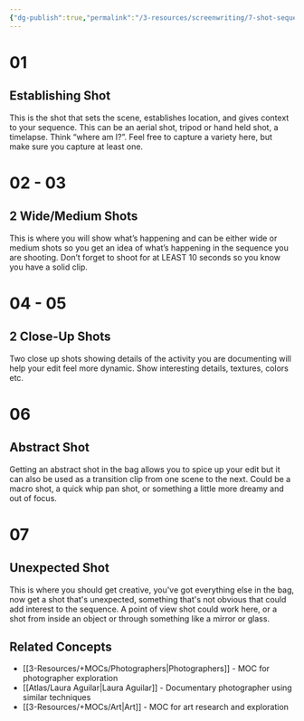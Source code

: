 ```yaml
---
{"dg-publish":true,"permalink":"/3-resources/screenwriting/7-shot-sequence/","tags":["🎬_Film","🌲_Evergreen"],"updated":"2025-10-18T22:46:47.364-07:00"}
---
```



# 01

## Establishing Shot

This is the shot that sets the scene, establishes location, and gives context to your sequence. This can be an aerial shot, tripod or hand held shot, a timelapse. Think “where am I?”. Feel free to capture a variety here, but make sure you capture at least one.

# 02 - 03

## 2 Wide/Medium Shots

This is where you will show what’s happening and can be either wide or medium shots so you get an idea of what’s happening in the sequence you are shooting. Don’t forget to shoot for at LEAST 10 seconds so you know you have a solid clip.

# 04 - 05

## 2 Close-Up Shots

Two close up shots showing details of the activity you are documenting will help your edit feel more dynamic. Show interesting details, textures, colors etc.

# 06

## Abstract Shot

Getting an abstract shot in the bag allows you to spice up your edit but it can also be used as a transition clip from one scene to the next. Could be a macro shot, a quick whip pan shot, or something a little more dreamy and out of focus.

# 07

## Unexpected Shot

This is where you should get creative, you've got everything else in the bag, now get a shot that's unexpected, something that's not obvious that could add interest to the sequence. A point of view shot could work here, or a shot from inside an object or through something like a mirror or glass.

## Related Concepts
- [[3-Resources/+MOCs/Photographers\|Photographers]] - MOC for photographer exploration
- [[Atlas/Laura Aguilar\|Laura Aguilar]] - Documentary photographer using similar techniques
- [[3-Resources/+MOCs/Art\|Art]] - MOC for art research and exploration
